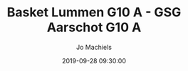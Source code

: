 ---
layout: album
title: Basket Lummen G10 A - GSG Aarschot G10 A
description: Competitie wedstrijd tussen Basket Lummen G10 A en GSG Aarschot G10 A.
date: 2019-09-28 09:30:00
cover: "/albums/2019-09-28-Basket-Lummen-G10A-GSG-Aarschot-G10A/thumbnails/20190928-BC Lummen vs Aarschot3.jpg"
author: Jo Machiels
archived: true
pagination: 
  enabled: true
  images: true
  imageLayout: image
  itemsPerPage: 64
---